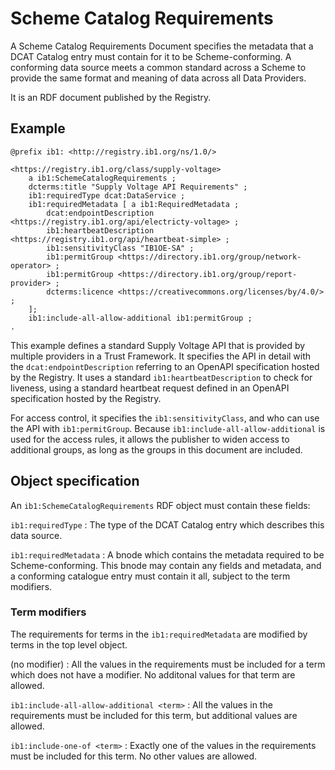 
# Scheme Catalog Requirements

A Scheme Catalog Requirements Document specifies the metadata that a DCAT Catalog entry must contain for it to be Scheme-conforming. A conforming data source meets a common standard across a Scheme to provide the same format and meaning of data across all Data Providers.

It is an RDF document published by the Registry.

## Example

```
@prefix ib1: <http://registry.ib1.org/ns/1.0/>

<https://registry.ib1.org/class/supply-voltage>
	a ib1:SchemeCatalogRequirements ;
	dcterms:title "Supply Voltage API Requirements" ;
	ib1:requiredType dcat:DataService ;
	ib1:requiredMetadata [ a ib1:RequiredMetadata ;
	    dcat:endpointDescription <https://registry.ib1.org/api/electricty-voltage> ;
	    ib1:heartbeatDescription <https://registry.ib1.org/api/heartbeat-simple> ;
	    ib1:sensitivityClass "IB1OE-SA" ;
	    ib1:permitGroup <https://directory.ib1.org/group/network-operator> ;
	    ib1:permitGroup <https://directory.ib1.org/group/report-provider> ;
	    dcterms:licence <https://creativecommons.org/licenses/by/4.0/> ;
	];
	ib1:include-all-allow-additional ib1:permitGroup ;
.
```

This example defines a standard Supply Voltage API that is provided by multiple providers in a Trust Framework. It specifies the API in detail with the `dcat:endpointDescription` referring to an OpenAPI specification hosted by the Registry. It uses a standard `ib1:heartbeatDescription` to check for liveness, using a standard heartbeat request defined in an OpenAPI specification hosted by the Registry.

For access control, it specifies the `ib1:sensitivityClass`, and who can use the API with `ib1:permitGroup`. Because `ib1:include-all-allow-additional` is used for the access rules, it allows the publisher to widen access to additional groups, as long as the groups in this document are included.

## Object specification

An `ib1:SchemeCatalogRequirements` RDF object must contain these fields:

`ib1:requiredType`
: The type of the DCAT Catalog entry which describes this data source.

`ib1:requiredMetadata`
: A bnode which contains the metadata required to be Scheme-conforming. This bnode may contain any fields and metadata, and a conforming catalogue entry must contain it all, subject to the term modifiers.

### Term modifiers

The requirements for terms in the `ib1:requiredMetadata` are modified by terms in the top level object.

(no modifier)
: All the values in the requirements must be included for a term which does not have a modifier. No additonal values for that term are allowed.

`ib1:include-all-allow-additional <term>`
: All the values in the requirements must be included for this term, but additional values are allowed.

`ib1:include-one-of <term>`
: Exactly one of the values in the requirements must be included for this term. No other values are allowed.


<!--stackedit_data:
eyJoaXN0b3J5IjpbMTA4Mjk1ODI5MywxMzg5NzAyMDM4LDExMT
MxMjg5NjksMTI2ODgzNjcwOF19
-->